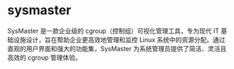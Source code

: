 # sysmaster
SysMaster 是一款企业级的 cgroup（控制组）可视化管理工具，专为现代 IT 基础设施设计，旨在帮助企业更高效地管理和监控 Linux 系统中的资源分配。通过直观的用户界面和强大的功能集，SysMaster 为系统管理员提供了简洁、灵活且高效的 cgroup 管理体验。
